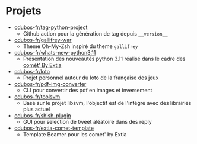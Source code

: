 # Projets

- [cdubos-fr/tag-python-project](https://github.com/cdubos-fr/tag-python-project)
  - Github action pour la génération de tag depuis `__version__`
- [cdubos-fr/gallifrey-war](https://github.com/cdubos-fr/gallifrey-war)
  - Theme Oh-My-Zsh inspiré du theme `gallifrey`
- [cdubos-fr/whats-new-python3.11](https://github.com/cdubos-fr/whats-new-python3.11)
  - Présentation des nouveautés python 3.11 réalisé dans le cadre des [comèt' By Extia](https://www.extia-group.com/comet)
- [cdubos-fr/loto](https://github.com/cdubos-fr/loto)
  - Projet personnel autour du loto de la française des jeux
- [cdubos-fr/pdf-img-converter](https://github.com/cdubos-fr/pdf-img-converter)
  - CLI pour convertir des pdf en images et inversement
- [cdubos-fr/toolsvm](https://github.com/cdubos-fr/toolsvm)
  - Basé sur le projet libsvm, l'objectif est de l'intégré avec des librairies plus actuel
- [cdubos-fr/shish-plugin](https://github.com/cdubos-fr/shish-plugin)
  - GUI pour selection de tweet aléatoire dans des reply
- [cdubos-fr/extia-comet-template](https://github.com/cdubos-fr/extia-comet-template)
  - Template Beamer pour les comet' by Extia
